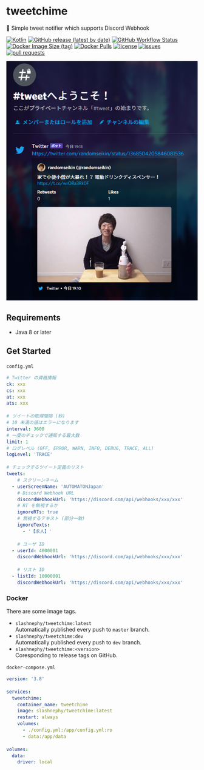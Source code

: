 # tweetchime

🔔 Simple tweet notifier which supports Discord Webhook

[![Kotlin](https://img.shields.io/badge/Kotlin-1.4.30-blue)](https://kotlinlang.org)
[![GitHub release (latest by date)](https://img.shields.io/github/v/release/SlashNephy/tweetchime)](https://github.com/SlashNephy/tweetchime/releases)
[![GitHub Workflow Status](https://img.shields.io/github/workflow/status/SlashNephy/tweetchime/Docker)](https://hub.docker.com/r/slashnephy/tweetchime)
[![Docker Image Size (tag)](https://img.shields.io/docker/image-size/slashnephy/tweetchime/latest)](https://hub.docker.com/r/slashnephy/tweetchime)
[![Docker Pulls](https://img.shields.io/docker/pulls/slashnephy/tweetchime)](https://hub.docker.com/r/slashnephy/tweetchime)
[![license](https://img.shields.io/github/license/SlashNephy/tweetchime)](https://github.com/SlashNephy/tweetchime/blob/master/LICENSE)
[![issues](https://img.shields.io/github/issues/SlashNephy/tweetchime)](https://github.com/SlashNephy/tweetchime/issues)
[![pull requests](https://img.shields.io/github/issues-pr/SlashNephy/tweetchime)](https://github.com/SlashNephy/tweetchime/pulls)

[![screenshot.png](https://raw.githubusercontent.com/SlashNephy/tweetchime/master/docs/screenshot.png)](https://github.com/SlashNephy/tweetchime)

## Requirements

- Java 8 or later

## Get Started

`config.yml`

```yaml
# Twitter の資格情報
ck: xxx
cs: xxx
at: xxx
ats: xxx

# ツイートの取得間隔 (秒)
# 10 未満の値はエラーになります
interval: 3600
# 一度のチェックで通知する最大数
limit: 1
# ログレベル (OFF, ERROR, WARN, INFO, DEBUG, TRACE, ALL)
logLevel: 'TRACE'

# チェックするツイート定義のリスト
tweets:
    # スクリーンネーム
  - userScreenName: 'AUTOMATONJapan'
    # Discord Webhook URL
    discordWebhookUrl: 'https://discord.com/api/webhooks/xxx/xxx'
    # RT を無視するか
    ignoreRTs: true
    # 無視するテキスト (部分一致)
    ignoreTexts:
      - '【求人】'

    # ユーザ ID
  - userId: 4000001
    discordWebhookUrl: 'https://discord.com/api/webhooks/xxx/xxx'

    # リスト ID
  - listId: 10000001
    discordWebhookUrl: 'https://discord.com/api/webhooks/xxx/xxx'
```

### Docker

There are some image tags.

- `slashnephy/tweetchime:latest`  
  Automatically published every push to `master` branch.
- `slashnephy/tweetchime:dev`  
  Automatically published every push to `dev` branch.
- `slashnephy/tweetchime:<version>`  
  Coresponding to release tags on GitHub.

`docker-compose.yml`

```yaml
version: '3.8'

services:
  tweetchime:
    container_name: tweetchime
    image: slashnephy/tweetchime:latest
    restart: always
    volumes:
      - ./config.yml:/app/config.yml:ro
      - data:/app/data

volumes:
  data:
    driver: local
```
